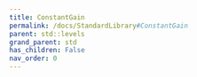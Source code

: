 ```yaml
---
title: ConstantGain
permalink: /docs/StandardLibrary#ConstantGain
parent: std::levels
grand_parent: std
has_children: False
nav_order: 0
---
```

